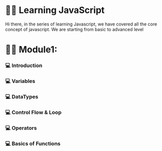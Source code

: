 # 👩‍🚀 Learning JavaScript
Hi there, in the series of learning Javascript, we have covered all the core concept of javascript. We are starting from basic to advanced level

# 👨‍💻 Module1:
### 💻 Introduction 
### 💻 Variables 
### 💻 DataTypes 
### 💻 Control Flow & Loop
### 💻 Operators
### 💻 Basics of Functions 
